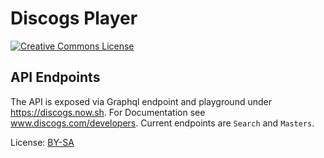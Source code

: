 # Discogs Player

[![Creative Commons License][license]](http://creativecommons.org/licenses/by-sa/4.0/)

## API Endpoints
The API is exposed via Graphql endpoint and playground under https://discogs.now.sh.
For Documentation see www.discogs.com/developers.
Current endpoints are `Search` and `Masters`.

[license]: https://i.creativecommons.org/l/by-sa/4.0/88x31.png "This work is licensed under a Creative Commons Attribution-ShareAlike 4.0 International License" 

License: [BY-SA](http://creativecommons.org/licenses/by-sa/4.0/)
